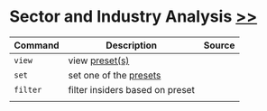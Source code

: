 # Sector and Industry Analysis [>>](https://gamestonkterminal.github.io/GamestonkTerminal/stocks/sector_industry_analysis/)

Command|Description| Source
------ | --------| --------
`view`           |view [preset(s)](/gamestonk_terminal/stocks/insider/presets/README.md)|
`set`            |set one of the [presets](/gamestonk_terminal/stocks/insider/presets/README.md) |
`filter`         |filter insiders based on preset |
||
